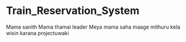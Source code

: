 # Train_Reservation_System

Mama sanith 
Mama thamai leader
Meya mama saha maage mithuru kela wisin karana projectuwaki
